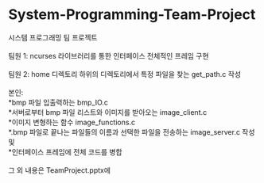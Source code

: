 # System-Programming-Team-Project
시스템 프로그래밍 팀 프로젝트<br><br>
팀원 1: ncurses 라이브러리를 통한 인터페이스 전체적인 프레임 구현<br><br>
팀원 2: home 디렉토리 하위의 디렉토리에서 특정 파일을 찾는 get_path.c 작성<br><br>
본인:<br>
*bmp 파일 입출력하는 bmp_IO.c<br>
*서버로부터 bmp 파일 리스트와 이미지를 받아오는 image_client.c<br>
*이미지 변형하는 함수 image_functions.c<br>
*.bmp 파일로 끝나는 파일들의 이름과 선택한 파일을 전송하는 image_server.c 작성 및<br>
*인터페이스 프레임에 전체 코드를 병합
<br><br>
그 외 내용은 TeamProject.pptx에
